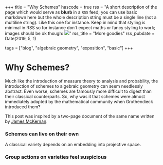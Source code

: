 +++
title = "Why Schemes"
hascode = true
rss = "A short description of the page which would serve as **blurb** in a `RSS` feed; you can use basic markdown here but the whole description string must be a single line (not a multiline string). Like this one for instance. Keep in mind that styling is minimal in RSS so for instance don't expect maths or fancy styling to work; images should be ok though: ![](https://upload.wikimedia.org/wikipedia/en/b/b0/Rick_and_Morty_characters.jpg)"
rss_title = "More goodies"
rss_pubdate = Date(2019, 5, 1)

tags = ["blog", "algebraic geometry", "exposition", "basic"]
+++

# Why Schemes?

Much like the introduction of measure theory to analysis and probability, the introduction of schemes to algebraic geometry can seem needlessly abstract. Even worse, schemes are famously more difficult to digest than their classical counterparts. So, why was it that schemes were almost immediately adopted by the mathematical community when Grothendieck introduced them?

This post was inspired by a two-page document of the same name written by [James McKernan](https://math.mit.edu/~mckernan/Teaching/07-08/Spring/18.726/l_1.pdf).

### Schemes can live on their own

A classical variety depends on an embedding into projective space.

### Group actions on varieties feel suspicious

###
